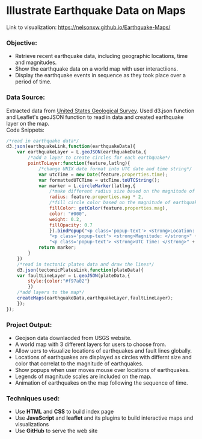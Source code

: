 # Illustrate Earthquake Data on Maps

Link to visualization: https://nelsonxw.github.io/Earthquake-Maps/
### Objective:
+ Retrieve recent earthquake data, including geographic locations, time and magnitudes.
+ Show the earthquake data on a world map with user interactiions.
+ Display the earthquake events in sequence as they took place over a period of time.

### Data Source:
Extracted data from [United States Geological Survey](https://earthquake.usgs.gov/earthquakes/feed/v1.0/geojson.php).  Used d3.json function and Leaflet's geoJSON function to read in data and created earthquake layer on the map.  
Code Snippets:
```javascript
/*read in earthquake data*/
d3.json(earthquakeLink,function(earthquakeData){
	var earthquakeLayer = L.geoJSON(earthquakeData,{
		/*add a layer to create circles for each earthquake*/
		pointToLayer:function(feature,latlng){
			/*change UNIX date format into UTC date and time string*/
			var utcTime = new Date(feature.properties.time);
			var formattedUTCTime = utcTime.toUTCString();
			var marker = L.circleMarker(latlng,{
				/*make different radius size based on the magnitude of earthquakes*/
				radius: feature.properties.mag * 2,
			    /*fill circle color based on the magnitude of earthquakes*/
			    fillColor: getColor(feature.properties.mag),
			    color: "#000",
			    weight: 0.2,
			    fillOpacity: 0.7
				}).bindPopup("<p class='popup-text'> <strong>Location: </strong>" + feature.properties.place + "</p>" +
				"<p class='popup-text'> <strong>Magnitude: </strong>" + feature.properties.mag + "</p>" +
				"<p class='popup-text'> <strong>UTC Time: </strong>" + formattedUTCTime + "</p>")
			return marker;
		}	
	})
	/*read in tectonic plates data and draw the lines*/
	d3.json(tectonicPlatesLink,function(plateData){
	var faultLineLayer = L.geoJSON(plateData,{
		style:{color:"#f97a02"}
		})
	/*add layers to the map*/
	createMaps(earthquakeData,earthquakeLayer,faultLineLayer);
	});
});
```

### Project Output:


+ Geojson data downlaoded from USGS website.
+ A world map with 3 different layers for users to choose from.
+ Allow uers to visualize locations of earthquakes and fault lines globally.
+ Locations of earthquakes are displayed as circles with differnt size and color that correlat to the magnitude of earthquakes.
+ Show popups when user moves mouse over locations of earthquakes.
+ Legends of magnitude scales are included on the map.
+ Animation of earthquakes on the map following the sequence of time.


### Techniques used:
+ Use **HTML** and **CSS** to build index page
+ Use **JavaScript** and **leaflet** and its plugins to build interactive maps and visualizations
+ Use **GitHub** to serve the web site
